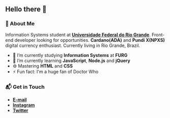 ## Hello there 👋

### 🤔 About Me
Information Systems student at **[Universidade Federal do Rio Grande](https://www.furg.br/en/)**. Front-end developer looking for opportunities. **Cardano(ADA)** and **Pundi X(NPXS)** digital currency enthusiast. Currently living in Rio Grande, Brazil.

* 🔭 I’m currently studying **Information Systems** at **FURG**
* 🌱 I’m currently learning **JavaScript**, **Node.js** and **jQuery**
* ⚙️ Mastering **HTML** and **CSS**
* ⚡ Fun fact: I'm a huge fan of Doctor Who

### 📬 Get in Touch
* **[E-mail](mailto:samuelgomes@furg.br)**
* **[Instagram](https://instagram.com/samuelgomes0)**
* **[Twitter](https://twitter.com/samuelgomes0)**
